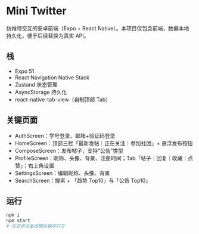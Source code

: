 
# Mini Twitter 

仿推特交互的安卓前端（Expo + React Native）。本项目仅包含前端，数据本地持久化，便于后续替换为真实 API。

## 栈
- Expo 51
- React Navigation Native Stack
- Zustand 状态管理
- AsyncStorage 持久化
- react-native-tab-view（自制顶部 Tab）

## 关键页面
- AuthScreen：学号登录、邮箱+验证码登录
- HomeScreen：顶部三栏「最新发帖｜正在关注｜参加社团」+ 悬浮发布按钮
- ComposeScreen：发布帖子，支持“公告”类型
- ProfileScreen：昵称、头像、背景、注册时间；Tab「帖子｜回复｜收藏｜点赞」；右上角设置
- SettingsScreen：编辑昵称、头像、背景
- SearchScreen：搜索 + 「趋势 Top10」与「公告 Top10」

## 运行
```bash
npm i
npm start
# 在安卓设备或模拟器中打开
```
